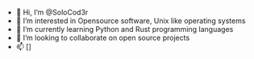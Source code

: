 - 👋 Hi, I’m @SoloCod3r
- 👀 I’m interested in Opensource software, Unix like operating systems
- 🌱 I’m currently learning Python and Rust programming languages
- 💞️ I’m looking to collaborate on open source projects
- 📫 []

<!---
SoloCod3r/SoloCod3r is a ✨ special ✨ repository because its `README.md` (this file) appears on your GitHub profile.
You can click the Preview link to take a look at your changes.
--->
